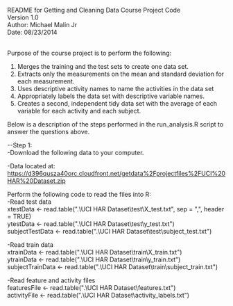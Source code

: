 
README for Getting and Cleaning Data Course Project Code <br>
Version 1.0<br>
Author: Michael Malin Jr<br>
Date: 08/23/2014<br><br>


Purpose of the course project is to perform the following:<br>
1. Merges the training and the test sets to create one data set.<br>
2. Extracts only the measurements on the mean and standard deviation for each measurement. <br>
3. Uses descriptive activity names to name the activities in the data set<br>
4. Appropriately labels the data set with descriptive variable names.<br> 
5. Creates a second, independent tidy data set with the average of each variable for each activity and each subject. <br>

Below is a description of the steps performed in the run_analysis.R script  to answer the questions above.<br>

--Step 1: <br>
-Download the following data to your computer.<br>

-Data located at: <br>
https://d396qusza40orc.cloudfront.net/getdata%2Fprojectfiles%2FUCI%20HAR%20Dataset.zip <br>

Perform the following code to read the files into R:<br>
-Read test data <br>
xtestData <- read.table(".\\UCI HAR Dataset\\test\\X_test.txt", sep = ",", header = TRUE)<br>
ytestData <- read.table(".\\UCI HAR Dataset\\test\\y_test.txt")<br>
subjectTestData <- read.table(".\\UCI HAR Dataset\\test\\subject_test.txt")<br>

-Read train data<br>
xtrainData <- read.table(".\\UCI HAR Dataset\\train\\X_train.txt")<br>
ytrainData <- read.table(".\\UCI HAR Dataset\\train\\y_train.txt")<br>
subjectTrainData <- read.table(".\\UCI HAR Dataset\\train\\subject_train.txt")<br>

-Read feature and activity files<br>
featuresFile <- read.table(".\\UCI HAR Dataset\\features.txt")<br>
activityFile <- read.table(".\\UCI HAR Dataset\\activity_labels.txt")<br>

